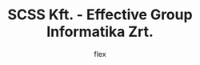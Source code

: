 ---
layout:   post_v2
title:    SCSS Kft. - Effective Group Informatika Zrt.
author:   flex
category: 2015...2019 (SCSS, EG)
tags:     [about]
comments: false

headerSIZE:      0px
---